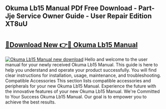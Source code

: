 ## Okuma Lb15 Manual PDf Free Download - Part-Jje Service Owner Guide - User Repair Edition XT8uU

# <h2><a href="http://bc6708.oget.top/?id=Okuma+Lb15+Manual">🔗Download New 👉🔴 Okuma Lb15 Manual</a></h2>

[![Okuma Lb15 Manual new download](https://i.imgur.com/5g1atiW.png)](http://bc6708.oget.top/?id=Okuma+Lb15+Manual)
Hello and welcome to the user manual for your newly received Okuma Lb15 Manual. This guide is here to help you understand and operate your product successfully. You will find clear instructions for installation, usage, maintenance, and troubleshooting. Compatible Accessories This section lists compatible accessories and peripherals for your new Okuma Lb15 Manual. Experience the future with the innovative features of your new Okuma Lb15 Manual. We're Committed to Your Success Okuma Lb15 Manual. Our goal is to empower you to achieve the best results.
